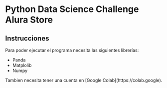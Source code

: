 <h1>Python Data Science Challenge Alura Store</h1>

<h2>Instrucciones</h2>

<p>Para poder ejecutar el programa necesita las siguientes librerías:</P>

- Panda
- Matplolib
- Numpy

<p>Tambien necesita tener una cuenta en [Google Colab](https://colab.google). </p>